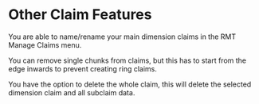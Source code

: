 # Other Claim Features
You are able to name/rename your main dimension claims in the RMT Manage Claims menu. 

You can remove single chunks from claims, but this has to start from the edge inwards to prevent creating ring claims. 

You have the option to delete the whole claim, this will delete the selected dimension claim and all subclaim data.
